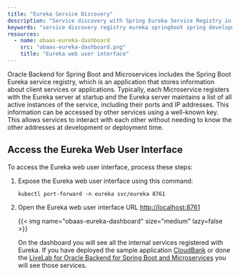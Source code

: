 ```yaml
---
title: "Eureka Service Discovery"
description: "Service discovery with Spring Eureka Service Registry in Oracle Backend for Spring Boot and Microservices"
keywords: "service discovery registry eureka springboot spring development microservices oracle backend"
resources:
  - name: obaas-eureka-dashboard
    src: "obaas-eureka-dashboard.png"
    title: "Eureka web user interface"
---
```


Oracle Backend for Spring Boot and Microservices includes the Spring Boot Eureka service registry, which is an application that stores information about client services or applications. Typically, each Microservice registers with the Eureka server at startup and the Eureka server maintains a list of all active instances of the service, including their ports and IP addresses. This information can be accessed by other services using a well-known key. This allows services to interact with each other without needing to know the other addresses at development or deployment time.

## Access the Eureka Web User Interface

To access the Eureka web user interface, process these steps:

1. Expose the Eureka web user interface using this command:

    ```shell
    kubectl port-forward -n eureka svc/eureka 8761
    ```

1. Open the Eureka web user interface URL <http://localhost:8761>

    <!-- spellchecker-disable -->
    {{< img name="obaas-eureka-dashboard" size="medium" lazy=false >}}
    <!-- spellchecker-enable -->

    On the dashboard you will see all the internal services registered with Eureka. If you have deployed the sample application [CloudBank](https://github.com/oracle/microservices-datadriven/tree/main/cloudbank-v32) or done the [LiveLab for Oracle Backend for Spring Boot and Microservices](http://bit.ly/CloudBankOnOBaaS) you will see those services.
